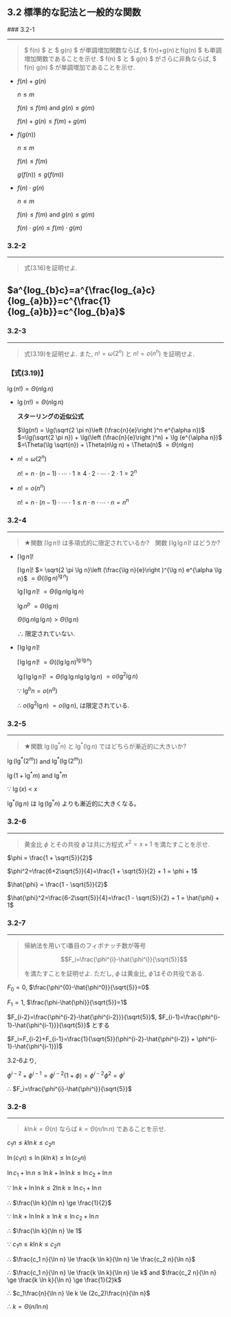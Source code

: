## 3.2 標準的な記法と一般的な関数

### 3.2-1
***
> $ f(n) $ と $ g(n) $ が単調増加関数ならば,  $ f(n)+g(n)とf(g(n) $ も単調増加関数であることを示せ.  $ f(n) $ と $ g(n) $ がさらに非負ならば,  $ f(n) g(n) $ が単調増加であることを示せ. 

* $f(n) + g(n)$

    $n \le m$
    
    $f(n) \le f(m)$ and $g(n) \le g(m)$
    
    $f(n) + g(n) \le f(m) + g(m)$


* $f(g(n))$

    $n \le m$
    
    $f(n) \le f(m)$
    
    $g(f(n)) \le g(f(m))$


* $f(n) \cdot g(n)$

    $n \le m$
    
    $f(n) \le f(m)$ and $g(n) \le g(m)$
    
    $f(n) \cdot g(n) \le f(m) \cdot g(m)$

### 3.2-2
***
> 式(3.16)を証明せよ.

## $a^{log_{b}c}=a^{\frac{log_{a}c}{log_{a}b}}=c^{\frac{1}{log_{a}b}}=c^{log_{b}a}$

### 3.2-3
***
> 式(3.19)を証明せよ. また, $n! = \omega(2^n)$ と $n!=o(n^n)$ を証明せよ.

### 【式(3.19)】
$\lg(n!)=\Theta(n \lg n)$

* $\lg(n!)=\Theta(n \lg n)$

    **スターリングの近似公式**
    
    $\lg(n!) = \lg(\sqrt{2 \pi n}\left (\frac{n}{e}\right )^n e^{\alpha n})$ $=\lg(\sqrt{2 \pi n}) + \lg(\left (\frac{n}{e}\right )^n) + \lg (e^{\alpha n})$ $=\Theta(\lg \sqrt{n}) + \Theta(n\lg n) + \Theta(n)$ $=\Theta(n\lg n)$

* $n! = \omega(2^n)$

    $n!=n \cdot (n-1) \cdot \cdots \cdot 1 \ge 4 \cdot 2 \cdot \cdots \cdot 2 \cdot 1 = 2^n$

* $n!=o(n^n)$

    $n!=n \cdot (n-1) \cdot \cdots \cdot 1 \le n \cdot n \cdot \cdots \cdot n = n^n$

### 3.2-4
***
> ★関数 $\left \lceil \lg n \right \rceil!$ は多項式的に限定されているか?　関数 $\left \lceil \lg \lg n \right \rceil!$ はどうか?

* $\left \lceil \lg n \right \rceil!$

    $\left \lceil \lg n \right \rceil!$ $= \sqrt{2 \pi \lg n}\left (\frac{\lg n}{e}\right )^{\lg n} e^{\alpha \lg n}$ $= \Theta((\lg n)^{\lg n})$
    
    $\lg \left \lceil \lg n \right \rceil!$ $= \Theta(\lg n \lg \lg n)$
    
    $\lg n^p$ $=\Theta(\lg n)$
    
    $\Theta(\lg n \lg \lg n) > \Theta(\lg n)$
    
    $\therefore$ 限定されていない.
    
* $\left \lceil \lg \lg n \right \rceil!$
    
    $\left \lceil \lg \lg n \right \rceil!$ $= \Theta((\lg\lg n)^{\lg \lg n})$
    
    $\lg \left \lceil \lg \lg n \right \rceil!$ $= \Theta(\lg \lg n \lg \lg \lg n)$ $=o(\lg^2\lg n)$
    
    $\because$ $\lg^bn=o(n^a)$
    
    $\therefore$ $o(\lg^2\lg n)$ $=o(\lg n)$, は限定されている.

### 3.2-5
***
> ★関数 $\lg (\lg^{\ast}n)$ と $\lg^{\ast}(\lg n)$ ではどちらが漸近的に大きいか? 

$\lg (\lg^{\ast} (2^m))$ and $\lg^{\ast}(\lg (2^m))$

$\lg (1 + \lg^{\ast}m)$ and $\lg^{\ast}m$

$\because$ $\lg (x)$ < $x$

$\lg^{\ast}(\lg n)$ は $\lg (\lg^{\ast}n)$ よりも漸近的に大きくなる。

### 3.2-6
****
> 黄金比 $\phi$ とその共役 $\hat{\phi}$ は共に方程式 $x^2=x+1$ を満たすことを示せ.

$\phi = \frac{1 + \sqrt{5}}{2}$

$\phi^2=\frac{6+2\sqrt{5}}{4}=\frac{1 + \sqrt{5}}{2} + 1 = \phi + 1$

$\hat{\phi} = \frac{1 - \sqrt{5}}{2}$

$\hat{\phi}^2=\frac{6-2\sqrt{5}}{4}=\frac{1 - \sqrt{5}}{2} + 1 = \hat{\phi} + 1$

### 3.2-7
***
> 帰納法を用いてi番目のフィポナッチ数が等号
> 
> $$F_i=\frac{\phi^{i}-\hat{\phi^i}}{\sqrt{5}}$$
> 
> を満たすことを証明せよ. ただし, $\phi$ は黄金比, $\hat{\phi}$ はその共役である.

$F_0=0$, $\frac{\phi^{0}-\hat{\phi^0}}{\sqrt{5}}=0$

$F_1=1$, $\frac{\phi-\hat{\phi}}{\sqrt{5}}=1$

$F_{i-2}=\frac{\phi^{i-2}-\hat{\phi^{i-2}}}{\sqrt{5}}$,  $F_{i-1}=\frac{\phi^{i-1}-\hat{\phi^{i-1}}}{\sqrt{5}}$ とする

$F_i=F_{i-2}+F_{i-1}=\frac{1}{\sqrt{5}}(\phi^{i-2}-\hat{\phi^{i-2}} + \phi^{i-1}-\hat{\phi^{i-1}})$

3.2-6より, 

$\phi^{i-2} + \phi^{i-1} = \phi^{i-2}(1+\phi) = \phi^{i-2}\phi^2 = \phi ^ i$

$\therefore$ $F_i=\frac{\phi^{i}-\hat{\phi^i}}{\sqrt{5}}$

### 3.2-8
***
> $k \ln k = \Theta(n)$ ならば $k = \Theta(n / \ln n)$ であることを示せ. 

$c_1n \le k \ln k \le c_2n$

$\ln (c_1n) \le \ln(k \ln k) \le \ln (c_2n)$

$\ln c_1 + \ln n \le \ln k + \ln \ln k \le \ln c_2 + \ln n$

$\because$ $\ln k + \ln \ln k \le 2\ln k \ge \ln c_1 + \ln n$

$\therefore$ $\frac{\ln k}{\ln n} \ge \frac{1}{2}$

$\because$ $\ln k + \ln \ln k \ge \ln k \le \ln c_2 + \ln n$

$\therefore$ $\frac{\ln k}{\ln n} \le 1$

$\because$ $c_1n \le k \ln k \le c_2n$

$\therefore$ $\frac{c_1 n}{\ln n} \le \frac{k \ln k}{\ln n} \le \frac{c_2 n}{\ln n}$

$\therefore$ $\frac{c_1 n}{\ln n} \le \frac{k \ln k}{\ln n} \le k$ and $\frac{c_2 n}{\ln n} \ge \frac{k \ln k}{\ln n} \ge \frac{1}{2}k$

$\therefore$ $c_1\frac{n}{\ln n} \le k \le (2c_2)\frac{n}{\ln n}$

$\therefore$ $k = \Theta(n / \ln n)$
